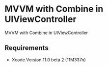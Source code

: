 # MVVM with Combine in UIViewController
MVVM with Combine in UIViewController

## Requirements
- Xcode Version 11.0 beta 2 (11M337n)


